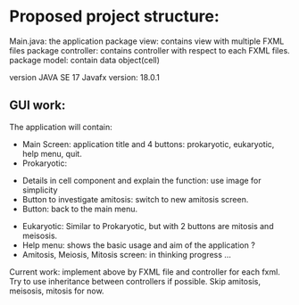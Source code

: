 # Proposed project structure:
Main.java: the application
package view: contains view with multiple FXML files
package controller: contains controller with respect to each FXML files.
package model: contain data object(cell)

version JAVA SE 17
Javafx version: 18.0.1

## GUI work:
The application will contain:
- Main Screen: application title and 4 buttons: prokaryotic, eukaryotic, help menu, quit.
- Prokaryotic:
+ Details in cell component and explain the function: use image for simplicity
+ Button to investigate amitosis: switch to new amitosis screen.
+ Button: back to the main menu.
- Eukaryotic: Similar to Prokaryotic, but with 2 buttons are mitosis and meisosis.
- Help menu:  shows the basic usage and aim of the application ?
- Amitosis, Meiosis, Mitosis screen: in thinking progress ...

Current work: implement above by FXML file and controller for each fxml. Try to use inheritance between controllers if possible. Skip amitosis, meisosis, mitosis for now.
